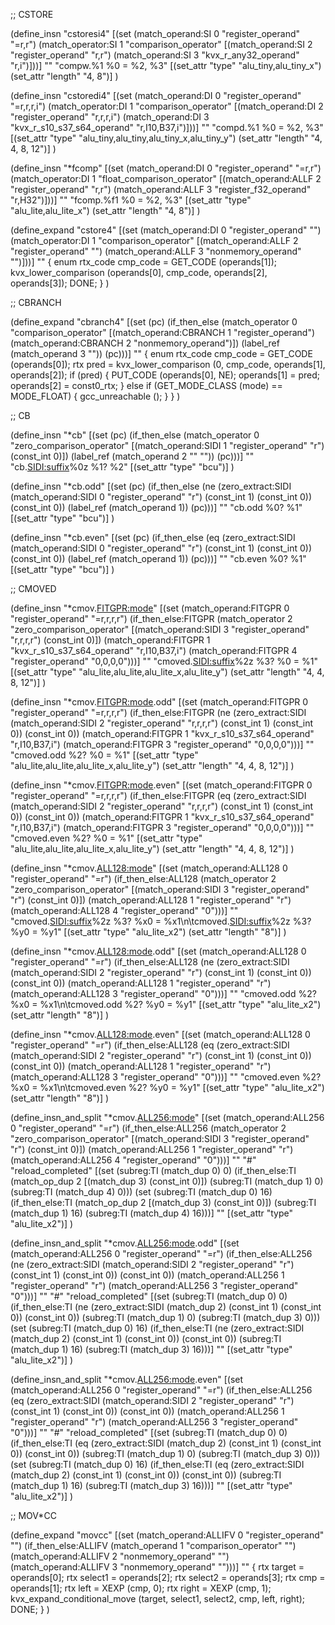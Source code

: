 ;; CSTORE

(define_insn "cstoresi4"
  [(set (match_operand:SI 0 "register_operand" "=r,r")
        (match_operator:SI   1 "comparison_operator"
         [(match_operand:SI 2 "register_operand" "r,r")
          (match_operand:SI 3 "kvx_r_any32_operand" "r,i")]))]
  ""
  "compw.%1 %0 = %2, %3"
  [(set_attr "type" "alu_tiny,alu_tiny_x")
   (set_attr "length"      "4,         8")]
)

(define_insn "cstoredi4"
  [(set (match_operand:DI 0 "register_operand" "=r,r,r,i")
        (match_operator:DI 1 "comparison_operator"
         [(match_operand:DI 2 "register_operand" "r,r,r,i")
          (match_operand:DI 3 "kvx_r_s10_s37_s64_operand" "r,I10,B37,i")]))]
  ""
  "compd.%1 %0 = %2, %3"
  [(set_attr "type" "alu_tiny,alu_tiny,alu_tiny_x,alu_tiny_y")
   (set_attr "length"      "4,       4,         8,        12")]
)

(define_insn "*fcomp<cfx>"
  [(set (match_operand:DI 0 "register_operand" "=r,r")
        (match_operator:DI 1 "float_comparison_operator"
         [(match_operand:ALLF 2 "register_operand" "r,r")
          (match_operand:ALLF 3 "register_f32_operand" "r,H32")]))]
  ""
  "fcomp<cfx>.%f1 %0 = %2, %3"
  [(set_attr "type" "alu_lite,alu_lite_x")
   (set_attr "length"      "4,         8")]
)

(define_expand "cstore<mode>4" 
  [(set (match_operand:DI 0 "register_operand" "")
        (match_operator:DI 1 "comparison_operator"
         [(match_operand:ALLF 2 "register_operand" "")
          (match_operand:ALLF 3 "nonmemory_operand" "")]))]
  ""
  {
    enum rtx_code cmp_code = GET_CODE (operands[1]);
    kvx_lower_comparison (operands[0], cmp_code, operands[2], operands[3]);
    DONE;
  }
)


;; CBRANCH

(define_expand "cbranch<mode>4"
  [(set (pc)
        (if_then_else (match_operator       0 "comparison_operator"
                       [(match_operand:CBRANCH 1 "register_operand")
                        (match_operand:CBRANCH 2 "nonmemory_operand")])
                      (label_ref (match_operand 3 ""))
                      (pc)))]
  ""
  {
    enum rtx_code cmp_code = GET_CODE (operands[0]);
    rtx pred = kvx_lower_comparison (0, cmp_code, operands[1], operands[2]);
    if (pred)
      {
        PUT_CODE (operands[0], NE);
        operands[1] = pred;
        operands[2] = const0_rtx;
      }
    else if (GET_MODE_CLASS (<MODE>mode) == MODE_FLOAT)
     {
        gcc_unreachable ();
     }
  }
)


;; CB

(define_insn "*cb<mode>"
  [(set (pc)
        (if_then_else (match_operator 0 "zero_comparison_operator"
                                      [(match_operand:SIDI 1 "register_operand" "r")
                                       (const_int 0)])
                      (label_ref (match_operand 2 "" ""))
                      (pc)))]
  ""
  "cb.<SIDI:suffix>%0z %1? %2"
  [(set_attr "type" "bcu")]
)

(define_insn "*cb<mode>.odd"
  [(set (pc)
        (if_then_else (ne (zero_extract:SIDI (match_operand:SIDI 0 "register_operand" "r")
                                             (const_int 1) (const_int 0))
                          (const_int 0))
                      (label_ref (match_operand 1))
                      (pc)))]
  ""
  "cb.odd %0? %1"
  [(set_attr "type" "bcu")]
)

(define_insn "*cb<mode>.even"
  [(set (pc)
        (if_then_else (eq (zero_extract:SIDI (match_operand:SIDI 0 "register_operand" "r")
                                             (const_int 1) (const_int 0))
                          (const_int 0))
                      (label_ref (match_operand 1))
                      (pc)))]
  ""
  "cb.even %0? %1"
  [(set_attr "type" "bcu")]
)


;; CMOVED

(define_insn "*cmov<mode>.<FITGPR:mode>"
  [(set (match_operand:FITGPR 0 "register_operand" "=r,r,r,r")
        (if_then_else:FITGPR (match_operator 2 "zero_comparison_operator"
                                               [(match_operand:SIDI 3 "register_operand" "r,r,r,r")
                                                (const_int 0)])
                             (match_operand:FITGPR 1 "kvx_r_s10_s37_s64_operand" "r,I10,B37,i")
                             (match_operand:FITGPR 4 "register_operand" "0,0,0,0")))]
  ""
  "cmoved.<SIDI:suffix>%2z %3? %0 = %1"
  [(set_attr "type" "alu_lite,alu_lite,alu_lite_x,alu_lite_y")
   (set_attr "length"      "4,       4,         8,        12")]
)

(define_insn "*cmov<mode>.<FITGPR:mode>.odd"
  [(set (match_operand:FITGPR 0 "register_operand" "=r,r,r,r")
        (if_then_else:FITGPR (ne (zero_extract:SIDI (match_operand:SIDI 2 "register_operand" "r,r,r,r")
                                                    (const_int 1) (const_int 0))
                                 (const_int 0))
                             (match_operand:FITGPR 1 "kvx_r_s10_s37_s64_operand" "r,I10,B37,i")
                             (match_operand:FITGPR 3 "register_operand" "0,0,0,0")))]
  ""
  "cmoved.odd %2? %0 = %1"
  [(set_attr "type" "alu_lite,alu_lite,alu_lite_x,alu_lite_y")
   (set_attr "length"      "4,       4,         8,        12")]
)

(define_insn "*cmov<mode>.<FITGPR:mode>.even"
  [(set (match_operand:FITGPR 0 "register_operand" "=r,r,r,r")
        (if_then_else:FITGPR (eq (zero_extract:SIDI (match_operand:SIDI 2 "register_operand" "r,r,r,r")
                                                    (const_int 1) (const_int 0))
                                 (const_int 0))
                             (match_operand:FITGPR 1 "kvx_r_s10_s37_s64_operand" "r,I10,B37,i")
                             (match_operand:FITGPR 3 "register_operand" "0,0,0,0")))]
  ""
  "cmoved.even %2? %0 = %1"
  [(set_attr "type" "alu_lite,alu_lite,alu_lite_x,alu_lite_y")
   (set_attr "length"      "4,       4,         8,        12")]
)

(define_insn "*cmov<mode>.<ALL128:mode>"
  [(set (match_operand:ALL128 0 "register_operand" "=r")
        (if_then_else:ALL128 (match_operator 2 "zero_comparison_operator"
                                               [(match_operand:SIDI 3 "register_operand" "r")
                                                (const_int 0)])
                             (match_operand:ALL128 1 "register_operand" "r")
                             (match_operand:ALL128 4 "register_operand" "0")))]
  ""
  "cmoved.<SIDI:suffix>%2z %3? %x0 = %x1\n\tcmoved.<SIDI:suffix>%2z %3? %y0 = %y1"
  [(set_attr "type" "alu_lite_x2")
   (set_attr "length"         "8")]
)

(define_insn "*cmov<mode>.<ALL128:mode>.odd"
  [(set (match_operand:ALL128 0 "register_operand" "=r")
        (if_then_else:ALL128 (ne (zero_extract:SIDI (match_operand:SIDI 2 "register_operand" "r")
                                                    (const_int 1) (const_int 0))
                                 (const_int 0))
                             (match_operand:ALL128 1 "register_operand" "r")
                             (match_operand:ALL128 3 "register_operand" "0")))]
  ""
  "cmoved.odd %2? %x0 = %x1\n\tcmoved.odd %2? %y0 = %y1"
  [(set_attr "type" "alu_lite_x2")
   (set_attr "length"         "8")]
)

(define_insn "*cmov<mode>.<ALL128:mode>.even"
  [(set (match_operand:ALL128 0 "register_operand" "=r")
        (if_then_else:ALL128 (eq (zero_extract:SIDI (match_operand:SIDI 2 "register_operand" "r")
                                                    (const_int 1) (const_int 0))
                                 (const_int 0))
                             (match_operand:ALL128 1 "register_operand" "r")
                             (match_operand:ALL128 3 "register_operand" "0")))]
  ""
  "cmoved.even %2? %x0 = %x1\n\tcmoved.even %2? %y0 = %y1"
  [(set_attr "type" "alu_lite_x2")
   (set_attr "length"         "8")]
)

(define_insn_and_split "*cmov<mode>.<ALL256:mode>"
  [(set (match_operand:ALL256 0 "register_operand" "=r")
        (if_then_else:ALL256 (match_operator 2 "zero_comparison_operator"
                                                [(match_operand:SIDI 3 "register_operand" "r")
                                                 (const_int 0)])
                             (match_operand:ALL256 1 "register_operand" "r")
                             (match_operand:ALL256 4 "register_operand" "0")))]
  ""
  "#"
  "reload_completed"
  [(set (subreg:TI (match_dup 0) 0)
        (if_then_else:TI (match_op_dup 2 [(match_dup 3) (const_int 0)])
                         (subreg:TI (match_dup 1) 0)
                         (subreg:TI (match_dup 4) 0)))
   (set (subreg:TI (match_dup 0) 16)
        (if_then_else:TI (match_op_dup 2 [(match_dup 3) (const_int 0)])
                         (subreg:TI (match_dup 1) 16)
                         (subreg:TI (match_dup 4) 16)))]
  ""
  [(set_attr "type" "alu_lite_x2")]
)

(define_insn_and_split "*cmov<mode>.<ALL256:mode>.odd"
  [(set (match_operand:ALL256 0 "register_operand" "=r")
        (if_then_else:ALL256 (ne (zero_extract:SIDI (match_operand:SIDI 2 "register_operand" "r")
                                                    (const_int 1) (const_int 0))
                                 (const_int 0))
                             (match_operand:ALL256 1 "register_operand" "r")
                             (match_operand:ALL256 3 "register_operand" "0")))]
  ""
  "#"
  "reload_completed"
  [(set (subreg:TI (match_dup 0) 0)
        (if_then_else:TI (ne (zero_extract:SIDI (match_dup 2)
                                                (const_int 1) (const_int 0))
                             (const_int 0))
                         (subreg:TI (match_dup 1) 0)
                         (subreg:TI (match_dup 3) 0)))
   (set (subreg:TI (match_dup 0) 16)
        (if_then_else:TI (ne (zero_extract:SIDI (match_dup 2)
                                                (const_int 1) (const_int 0))
                             (const_int 0))
                         (subreg:TI (match_dup 1) 16)
                         (subreg:TI (match_dup 3) 16)))]
  ""
  [(set_attr "type" "alu_lite_x2")]
)

(define_insn_and_split "*cmov<mode>.<ALL256:mode>.even"
  [(set (match_operand:ALL256 0 "register_operand" "=r")
        (if_then_else:ALL256 (eq (zero_extract:SIDI (match_operand:SIDI 2 "register_operand" "r")
                                                    (const_int 1) (const_int 0))
                                 (const_int 0))
                             (match_operand:ALL256 1 "register_operand" "r")
                             (match_operand:ALL256 3 "register_operand" "0")))]
  ""
  "#"
  "reload_completed"
  [(set (subreg:TI (match_dup 0) 0)
        (if_then_else:TI (eq (zero_extract:SIDI (match_dup 2)
                                                (const_int 1) (const_int 0))
                             (const_int 0))
                         (subreg:TI (match_dup 1) 0)
                         (subreg:TI (match_dup 3) 0)))
   (set (subreg:TI (match_dup 0) 16)
        (if_then_else:TI (eq (zero_extract:SIDI (match_dup 2)
                                                (const_int 1) (const_int 0))
                             (const_int 0))
                         (subreg:TI (match_dup 1) 16)
                         (subreg:TI (match_dup 3) 16)))]
  ""
  [(set_attr "type" "alu_lite_x2")]
)


;; MOV*CC

(define_expand "mov<mode>cc"
  [(set (match_operand:ALLIFV 0 "register_operand" "")
        (if_then_else:ALLIFV (match_operand 1 "comparison_operator" "")
                             (match_operand:ALLIFV 2 "nonmemory_operand" "")
                             (match_operand:ALLIFV 3 "nonmemory_operand" "")))]
  ""
  {
    rtx target = operands[0];
    rtx select1 = operands[2];
    rtx select2 = operands[3];
    rtx cmp = operands[1];
    rtx left = XEXP (cmp, 0);
    rtx right = XEXP (cmp, 1);
    kvx_expand_conditional_move (target, select1, select2, cmp, left, right);
    DONE;
  }
)


